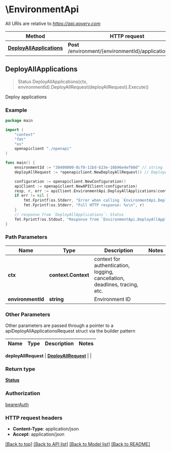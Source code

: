 # \EnvironmentApi

All URIs are relative to *https://api.qovery.com*

Method | HTTP request | Description
------------- | ------------- | -------------
[**DeployAllApplications**](EnvironmentApi.md#DeployAllApplications) | **Post** /environment/{environmentId}/application/deploy | Deploy applications



## DeployAllApplications

> Status DeployAllApplications(ctx, environmentId).DeployAllRequest(deployAllRequest).Execute()

Deploy applications



### Example

```go
package main

import (
    "context"
    "fmt"
    "os"
    openapiclient "./openapi"
)

func main() {
    environmentId := "38400000-8cf0-11bd-b23e-10b96e4ef00d" // string | Environment ID
    deployAllRequest := *openapiclient.NewDeployAllRequest() // DeployAllRequest |  (optional)

    configuration := openapiclient.NewConfiguration()
    apiClient := openapiclient.NewAPIClient(configuration)
    resp, r, err := apiClient.EnvironmentApi.DeployAllApplications(context.Background(), environmentId).DeployAllRequest(deployAllRequest).Execute()
    if err != nil {
        fmt.Fprintf(os.Stderr, "Error when calling `EnvironmentApi.DeployAllApplications``: %v\n", err)
        fmt.Fprintf(os.Stderr, "Full HTTP response: %v\n", r)
    }
    // response from `DeployAllApplications`: Status
    fmt.Fprintf(os.Stdout, "Response from `EnvironmentApi.DeployAllApplications`: %v\n", resp)
}
```

### Path Parameters


Name | Type | Description  | Notes
------------- | ------------- | ------------- | -------------
**ctx** | **context.Context** | context for authentication, logging, cancellation, deadlines, tracing, etc.
**environmentId** | **string** | Environment ID | 

### Other Parameters

Other parameters are passed through a pointer to a apiDeployAllApplicationsRequest struct via the builder pattern


Name | Type | Description  | Notes
------------- | ------------- | ------------- | -------------

 **deployAllRequest** | [**DeployAllRequest**](DeployAllRequest.md) |  | 

### Return type

[**Status**](Status.md)

### Authorization

[bearerAuth](../README.md#bearerAuth)

### HTTP request headers

- **Content-Type**: application/json
- **Accept**: application/json

[[Back to top]](#) [[Back to API list]](../README.md#documentation-for-api-endpoints)
[[Back to Model list]](../README.md#documentation-for-models)
[[Back to README]](../README.md)

